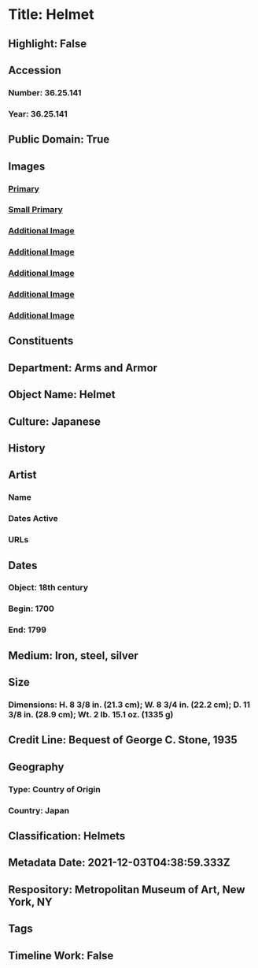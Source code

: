 # Title: Helmet
## Highlight: False
## Accession
### Number: 36.25.141
### Year: 36.25.141
## Public Domain: True
## Images
### [Primary](https://images.metmuseum.org/CRDImages/aa/original/LC-36_25_141-007.jpg)
### [Small Primary](https://images.metmuseum.org/CRDImages/aa/web-large/LC-36_25_141-007.jpg)
### [Additional Image](https://images.metmuseum.org/CRDImages/aa/original/LC-36_25_141-006.jpg)
### [Additional Image](https://images.metmuseum.org/CRDImages/aa/original/LC-36_25_141-005.jpg)
### [Additional Image](https://images.metmuseum.org/CRDImages/aa/original/LC-36_25_141-004.jpg)
### [Additional Image](https://images.metmuseum.org/CRDImages/aa/original/LC-36_25_141-003.jpg)
### [Additional Image](https://images.metmuseum.org/CRDImages/aa/original/LC-36_25_141-008.jpg)
## Constituents
## Department: Arms and Armor
## Object Name: Helmet
## Culture: Japanese
## History
## Artist
### Name
### Dates Active
### URLs
## Dates
### Object: 18th century
### Begin: 1700
### End: 1799
## Medium: Iron, steel, silver
## Size
### Dimensions: H. 8 3/8 in. (21.3 cm); W. 8 3/4 in. (22.2 cm); D. 11 3/8 in. (28.9 cm); Wt. 2 lb. 15.1 oz. (1335 g)
## Credit Line: Bequest of George C. Stone, 1935
## Geography
### Type: Country of Origin
### Country: Japan
## Classification: Helmets
## Metadata Date: 2021-12-03T04:38:59.333Z
## Respository: Metropolitan Museum of Art, New York, NY
## Tags
## Timeline Work: False